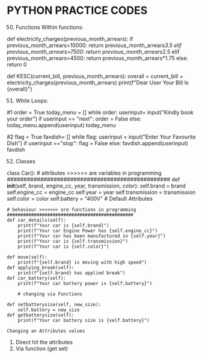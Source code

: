 # PYTHON PRACTICE CODES

50. Functions Within functions:

def electricity_charges(previous_month_arrears):
    if previous_month_arrears>10000:
        return previous_month_arrears*3.5
    elif previous_month_arrears>7500:
        return previous_month_arrears*2.5
    elif previous_month_arrears>4500:
        return previous_month_arrears*1.75
    else:
        return 0
    
def KESC(current_bill, previous_month_arrears):
    overall = current_bill + electricity_charges(previous_month_arrears)
    print(f"Dear User Your Bill Is {overall}")
    
 51. While Loops:
 
 #1 
order = True
today_menu = []
while order:
    userinput= input("Kindly book your order")
    if userinput == "next":
        order = False
    else:
        today_menu.append(userinput)
today_menu

#2
flag = True
favdish= []
while flag:
    userinput = input("Enter Your Favourite Dish")
    if userinput =="stop":
        flag = False
    else:
        favdish.append(userinput)
favdish

52. Classes

class Car():
    # attributes >>>>>> are variables in programming
    #################################################
    def __init__(self, brand, engine_cc, year, transmission, color):
        self.brand = brand
        self.engine_cc = engine_cc 
        self.year = year
        self.transmission = transmission
        self.color = color
        self.battery = "400V" # Default Attributes
        
    # behaviour >>>>>>> are functions in programming
    ###############################################
    def car_details(self):
        print(f"Your car is {self.brand}")
        print(f"Your car Engine Power has {self.engine_cc}")
        print(f"Your car has been manufactured in {self.year}")
        print(f"Your car is {self.transmission}")
        print(f"Your car is {self.color}")
        
    def move(self):
        print(f"{self.brand} is moving with high speed")
    def applying_break(self):
        print(f"{self.brand} has applied break")
    def car_battery(self):
        print(f"Your car battery power is {self.battery}")
        
        # changing via Functions
        
    def setbatterysize(self, new_size):
        self.battery = new_size
    def getbatterysize(self):
        print(f"Your car battery size is {self.battery}")
        
    Changing an Attributes values
1) Direct hit the attributes
2) Via function (get set)


    

